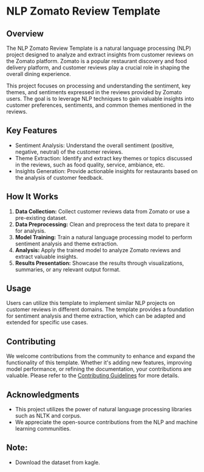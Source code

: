 # NLP Zomato Review Template

## Overview

The NLP Zomato Review Template is a natural language processing (NLP) project designed to analyze and extract insights from customer reviews on the Zomato platform. Zomato is a popular restaurant discovery and food delivery platform, and customer reviews play a crucial role in shaping the overall dining experience.

This project focuses on processing and understanding the sentiment, key themes, and sentiments expressed in the reviews provided by Zomato users. The goal is to leverage NLP techniques to gain valuable insights into customer preferences, sentiments, and common themes mentioned in the reviews.

## Key Features

- Sentiment Analysis: Understand the overall sentiment (positive, negative, neutral) of the customer reviews.
- Theme Extraction: Identify and extract key themes or topics discussed in the reviews, such as food quality, service, ambiance, etc.
- Insights Generation: Provide actionable insights for restaurants based on the analysis of customer feedback.

## How It Works

1. **Data Collection:** Collect customer reviews data from Zomato or use a pre-existing dataset.
2. **Data Preprocessing:** Clean and preprocess the text data to prepare it for analysis.
3. **Model Training:** Train a natural language processing model to perform sentiment analysis and theme extraction.
4. **Analysis:** Apply the trained model to analyze Zomato reviews and extract valuable insights.
5. **Results Presentation:** Showcase the results through visualizations, summaries, or any relevant output format.

## Usage

Users can utilize this template to implement similar NLP projects on customer reviews in different domains. The template provides a foundation for sentiment analysis and theme extraction, which can be adapted and extended for specific use cases.

## Contributing

We welcome contributions from the community to enhance and expand the functionality of this template. Whether it's adding new features, improving model performance, or refining the documentation, your contributions are valuable. Please refer to the [Contributing Guidelines](CONTRIBUTING.md) for more details.


## Acknowledgments

- This project utilizes the power of natural language processing libraries such as NLTK and corpus.
- We appreciate the open-source contributions from the NLP and machine learning communities.

## Note:
 - Download the dataset from kagle.
